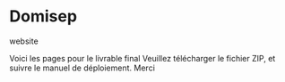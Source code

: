 # Domisep
website

Voici les pages pour le livrable final
Veuillez télécharger le fichier ZIP, et suivre le manuel de déploiement.
Merci
